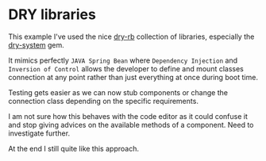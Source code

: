 # DRY libraries

This example I've used the nice [dry-rb](https://dry-rb.org) collection of libraries, especially the [dry-system](https://dry-rb.org/gems/dry-system/) gem.

It mimics perfectly `JAVA Spring Bean` where `Dependency Injection` and `Inversion of Control` allows the developer to define and mount classes connection at any point rather than just everything at once during boot time.

Testing gets easier as we can now stub components or change the connection class depending on the specific requirements.

I am not sure how this behaves with the code editor as it could confuse it and stop giving advices on the available methods of a component. Need to investigate further.

At the end I still quite like this approach.
